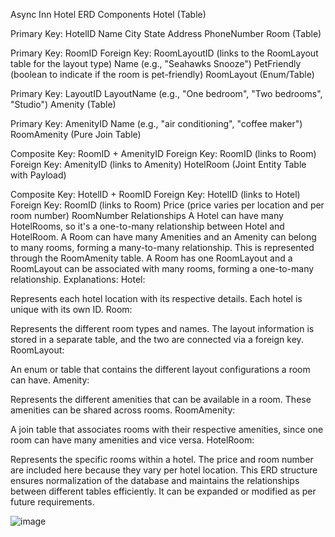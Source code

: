 Async Inn Hotel
ERD Components
Hotel (Table)

Primary Key: HotelID
Name
City
State
Address
PhoneNumber
Room (Table)

Primary Key: RoomID
Foreign Key: RoomLayoutID (links to the RoomLayout table for the layout type)
Name (e.g., "Seahawks Snooze")
PetFriendly (boolean to indicate if the room is pet-friendly)
RoomLayout (Enum/Table)

Primary Key: LayoutID
LayoutName (e.g., "One bedroom", "Two bedrooms", "Studio")
Amenity (Table)

Primary Key: AmenityID
Name (e.g., "air conditioning", "coffee maker")
RoomAmenity (Pure Join Table)

Composite Key: RoomID + AmenityID
Foreign Key: RoomID (links to Room)
Foreign Key: AmenityID (links to Amenity)
HotelRoom (Joint Entity Table with Payload)

Composite Key: HotelID + RoomID
Foreign Key: HotelID (links to Hotel)
Foreign Key: RoomID (links to Room)
Price (price varies per location and per room number)
RoomNumber
Relationships
A Hotel can have many HotelRooms, so it's a one-to-many relationship between Hotel and HotelRoom.
A Room can have many Amenities and an Amenity can belong to many rooms, forming a many-to-many relationship. This is represented through the RoomAmenity table.
A Room has one RoomLayout and a RoomLayout can be associated with many rooms, forming a one-to-many relationship.
Explanations:
Hotel:

Represents each hotel location with its respective details. Each hotel is unique with its own ID.
Room:

Represents the different room types and names. The layout information is stored in a separate table, and the two are connected via a foreign key.
RoomLayout:

An enum or table that contains the different layout configurations a room can have.
Amenity:

Represents the different amenities that can be available in a room. These amenities can be shared across rooms.
RoomAmenity:

A join table that associates rooms with their respective amenities, since one room can have many amenities and vice versa.
HotelRoom:

Represents the specific rooms within a hotel. The price and room number are included here because they vary per hotel location.
This ERD structure ensures normalization of the database and maintains the relationships between different tables efficiently. It can be expanded or modified as per future requirements.

![image]("C:\Users\Student-16\Pictures\Schema.png")
